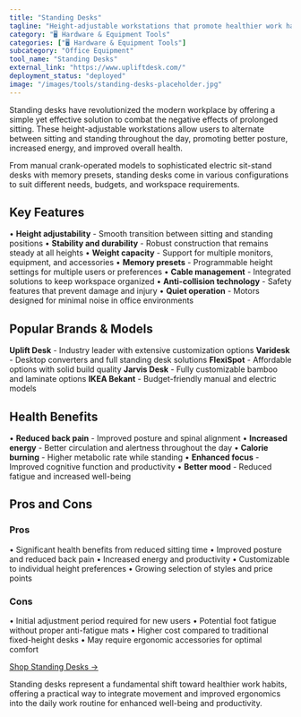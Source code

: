 ```yaml
---
title: "Standing Desks"
tagline: "Height-adjustable workstations that promote healthier work habits and increased productivity"
category: "🖥️ Hardware & Equipment Tools"
categories: ["🖥️ Hardware & Equipment Tools"]
subcategory: "Office Equipment"
tool_name: "Standing Desks"
external_link: "https://www.upliftdesk.com/"
deployment_status: "deployed"
image: "/images/tools/standing-desks-placeholder.jpg"
---
```


Standing desks have revolutionized the modern workplace by offering a simple yet effective solution to combat the negative effects of prolonged sitting. These height-adjustable workstations allow users to alternate between sitting and standing throughout the day, promoting better posture, increased energy, and improved overall health.

From manual crank-operated models to sophisticated electric sit-stand desks with memory presets, standing desks come in various configurations to suit different needs, budgets, and workspace requirements.

## Key Features

• **Height adjustability** - Smooth transition between sitting and standing positions
• **Stability and durability** - Robust construction that remains steady at all heights
• **Weight capacity** - Support for multiple monitors, equipment, and accessories
• **Memory presets** - Programmable height settings for multiple users or preferences
• **Cable management** - Integrated solutions to keep workspace organized
• **Anti-collision technology** - Safety features that prevent damage and injury
• **Quiet operation** - Motors designed for minimal noise in office environments

## Popular Brands & Models

**Uplift Desk** - Industry leader with extensive customization options
**Varidesk** - Desktop converters and full standing desk solutions
**FlexiSpot** - Affordable options with solid build quality
**Jarvis Desk** - Fully customizable bamboo and laminate options
**IKEA Bekant** - Budget-friendly manual and electric models

## Health Benefits

• **Reduced back pain** - Improved posture and spinal alignment
• **Increased energy** - Better circulation and alertness throughout the day
• **Calorie burning** - Higher metabolic rate while standing
• **Enhanced focus** - Improved cognitive function and productivity
• **Better mood** - Reduced fatigue and increased well-being

## Pros and Cons

### Pros
• Significant health benefits from reduced sitting time
• Improved posture and reduced back pain
• Increased energy and productivity
• Customizable to individual height preferences
• Growing selection of styles and price points

### Cons
• Initial adjustment period required for new users
• Potential foot fatigue without proper anti-fatigue mats
• Higher cost compared to traditional fixed-height desks
• May require ergonomic accessories for optimal comfort

[Shop Standing Desks →](https://www.upliftdesk.com/)

Standing desks represent a fundamental shift toward healthier work habits, offering a practical way to integrate movement and improved ergonomics into the daily work routine for enhanced well-being and productivity.